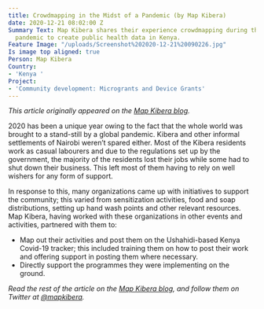 ```yaml
---
title: Crowdmapping in the Midst of a Pandemic (by Map Kibera)
date: 2020-12-21 08:02:00 Z
Summary Text: Map Kibera shares their experience crowdmapping during the Covid-19
  pandemic to create public health data in Kenya.
Feature Image: "/uploads/Screenshot%202020-12-21%20090226.jpg"
Is image top aligned: true
Person: Map Kibera
Country:
- 'Kenya '
Project:
- 'Community development: Microgrants and Device Grants'
---
```


*This article originally appeared on the [Map Kibera blog](https://www.mapkibera.org/blog/).*

2020 has been a unique year owing to the fact that the whole world was brought to a stand-still by a global pandemic. Kibera and other informal settlements of Nairobi weren’t spared either. Most of the Kibera residents work as casual labourers and due to the regulations set up by the government, the majority of the residents lost their jobs while some had to shut down their business. This left most of them having to rely on well wishers for any form of support.

In response to this, many organizations came up with initiatives to support the community; this varied from sensitization activities, food and soap distributions, setting up hand wash points and other relevant resources. Map Kibera, having worked with these organizations in other events and activities, partnered with them to:

* Map out their activities and post them on the Ushahidi-based Kenya Covid-19 tracker; this included training them on how to post their work and offering support in posting them where necessary.
* Directly support the programmes they were implementing on the ground.

*Read the rest of the article on the [Map Kibera blog](https://www.mapkibera.org/blog/2020/11/25/crowdmapping-in-the-midst-of-a-pandemic/), and follow them on Twitter at [@mapkibera](https://twitter.com/mapkibera).*